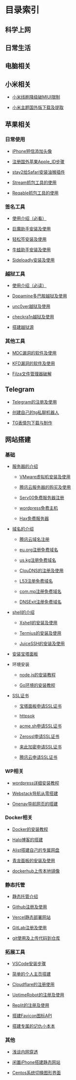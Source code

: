 # 目录索引


<script setup>
import { gfw } from '/.vitepress/theme/lists/gfw'
import { daily } from '/.vitepress/theme/lists/daily'
import { computer } from '/.vitepress/theme/lists/computer'
</script>

## 科学上网

<lists v-for="{ items } in gfw" :items="items" />


## 日常生活


<lists v-for="{ title ,items} in daily" :title="title" :items="items" />





## 电脑相关


<lists v-for="{ title ,items} in computer" :title="title" :items="items" />





## 小米相关


* [小米线刷降级破MIUI限制](../mi/miui)

* [小米主题国外版下载及提取](../mi/mi_theme)





## 苹果相关


### 日常使用

* [iPhone短信添加头像](../iPhone/smscard)

* [注册国外苹果Apple_ID步骤](../iPhone/Apple_ID)

* [stay2给Safari安装油猴插件](../iPhone/stay2)

* [Stream抓包工具的使用](../iPhone/Stream)

* [Reqable抓包工具的使用](../iPhone/Reqable)


### 签名工具

* [使用介绍（必看）](../iPhone/sign/)

* [巨魔助手安装及使用](../iPhone/sign/TrollStore.md)

* [轻松签安装及使用](../iPhone/sign/esign.md)

* [牛蛙助手安装及使用](../iPhone/sign/bullfrog.md)

* [Sideloadly安装及使用](../iPhone/sign/Sideloadly.md)



### 越狱工具

* [使用介绍（必读）](../iPhone/Jailbreak/)

* [Dopamine多巴胺越狱及使用](../iPhone/Jailbreak/Dopamine.md)

* [unc0ver越狱及使用](../iPhone/Jailbreak/unc0ver.md)

* [checkra1n越狱及使用](../iPhone/Jailbreak/checkra1n.md)

* [搭建越狱源](../iPhone/Jailbreak/repo.md)



### 其他工具

* [MDC漏洞的软件及使用](../iPhone/mdc)

* [KFD漏洞的软件及使用](../iPhone/kfd)

* [Filza文件管理器破解](../iPhone/Filza)





## Telegram

* [Telegram的注册及使用](../telegram/tg)

* [创建自己的tg私聊机器人](../telegram/tgbot)

* [TG表情包下载与制作](../telegram/sticker)





## 网站搭建



### 基础


* [服务器的介绍](../website/Server/)

   * [VMware虚拟机安装及使用](../website/VMware)

   * [腾讯云服务器的购买及使用](../website/Server/tencent)

   * [Serv00免费服务器注册](../website/Server/Serv00.md)

   * [wordpress免费主机](../website/Server/wordpress.md)

   * [Hax免费服务器](../website/Server/hax.md)

* [域名的介绍](../website/domain/)

    * [腾讯云域名注册](../website/domain/tencent.md)

    * [eu.org注册免费域名](../website/domain/eu.md)

    * [us.kg注册免费域名](../website/domain/uskg.md)

    * [ClouDNS的注册及使用](../website/domain/cloudns.md)

    * [L53注册免费域名](../website/domain/l53.md)

    * [com.mp注册免费域名](../website/domain/commp.md)

    * [DNSExit注册免费域名](../website/domain/dnsexit.md)


* [shell的介绍](../website/shell/)

    * [Xshell的安装及使用](../website/shell/Xshell.md)

    * [Termius的安装及使用](../website/shell/Termius.md)

    * [JuiceSSH的安装及使用](../website/shell/JuiceSSH.md)

* [安装宝塔面板](../website/BT)

* 环境安装

    * [node.js的安装教程](../website/nodejs)

    * [Go环境的安装教程](../website/go)

* [SSL证书](../website/ssl/)

    * [宝塔面板申请SSL证书](../website/ssl/bt.md)

    * [httpsok](https://httpsok.com/doc/guide/apply.html)

    * [acme.sh申请SSL证书](../website/ssl/acmesh.md)

    * [Zerossl申请SSL证书](../website/ssl/zerossl.md)

    * [来此加密申请SSL证书](../website/ssl/laici.md)

    * [腾讯云申请SSL证书](../website/ssl/tencent.md)

### WP相关

* [wordpress详细安装教程](../website/wordpress)

* [Webstack导航从零搭建](../website/WebStack)

* [Onenav导航网页的搭建](../website/onenav)


### Docker相关

* [Docker的安装教程](../website/docker)

* [Halo博客的搭建](../website/Halo)

* [Alist搭建自己的专属网盘](../website/Alist)

* [青龙面板的安装及使用](../website/qinglong)

* [dockerhub上传本地镜像](../website/dockerhub)



### 静态托管

* [静态托管介绍](../website/pages/)

* [Github注册及使用](../website/pages/github)

* [Vercel静态部署网站](../website/pages/vercel)

* [GitLab注册及使用](../website/pages/gitlab)

* [git使用及上传代码到仓库](../website/pages/git)


### 拓展工具


* [VSCode安装步骤](../website/VSCode)

* [简单的个人主页搭建](../website/home)

* [Cloudflare的注册使用](../website/cloudflare)

* [UptimeRobot的注册及使用](../website/uptimerobot)

* [Replit的注册及使用](../website/Replit)

* [搭建Favicon图标API](../website/Favicon)

* [搭建专属的记仇小本本](../website/heng)





### 其他

* [浅谈内网穿透](../website/NAT)

* [闲置iPhone搭建静态网站](../website/ish)

* [Centos系统切换图形界面](../website/Centos)







